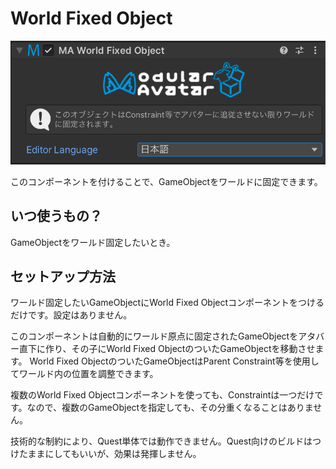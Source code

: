 # World Fixed Object

![World Fixed Object component](world-fixed-object.png)

このコンポーネントを付けることで、GameObjectをワールドに固定できます。

## いつ使うもの？

GameObjectをワールド固定したいとき。

## セットアップ方法

ワールド固定したいGameObjectにWorld Fixed Objectコンポーネントをつけるだけです。設定はありません。

このコンポーネントは自動的にワールド原点に固定されたGameObjectをアタバー直下に作り、その子にWorld Fixed ObjectのついたGameObjectを移動させます。
World Fixed ObjectのついたGameObjectはParent Constraint等を使用してワールド内の位置を調整できます。

複数のWorld Fixed Objectコンポーネントを使っても、Constraintは一つだけです。なので、複数のGameObjectを指定しても、その分重くなることはありません。

技術的な制約により、Quest単体では動作できません。Quest向けのビルドはつけたままにしてもいいが、効果は発揮しません。
